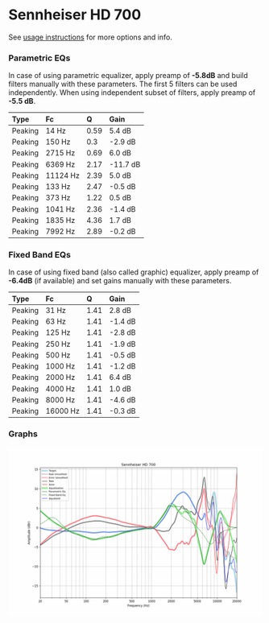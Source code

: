 # Sennheiser HD 700
See [usage instructions](https://github.com/jaakkopasanen/AutoEq#usage) for more options and info.

### Parametric EQs
In case of using parametric equalizer, apply preamp of **-5.8dB** and build filters manually
with these parameters. The first 5 filters can be used independently.
When using independent subset of filters, apply preamp of **-5.5 dB**.

| Type    | Fc       |    Q | Gain     |
|:--------|:---------|:-----|:---------|
| Peaking | 14 Hz    | 0.59 | 5.4 dB   |
| Peaking | 150 Hz   | 0.3  | -2.9 dB  |
| Peaking | 2715 Hz  | 0.69 | 6.0 dB   |
| Peaking | 6369 Hz  | 2.17 | -11.7 dB |
| Peaking | 11124 Hz | 2.39 | 5.0 dB   |
| Peaking | 133 Hz   | 2.47 | -0.5 dB  |
| Peaking | 373 Hz   | 1.22 | 0.5 dB   |
| Peaking | 1041 Hz  | 2.36 | -1.4 dB  |
| Peaking | 1835 Hz  | 4.36 | 1.7 dB   |
| Peaking | 7992 Hz  | 2.89 | -0.2 dB  |

### Fixed Band EQs
In case of using fixed band (also called graphic) equalizer, apply preamp of **-6.4dB**
(if available) and set gains manually with these parameters.

| Type    | Fc       |    Q | Gain    |
|:--------|:---------|:-----|:--------|
| Peaking | 31 Hz    | 1.41 | 2.8 dB  |
| Peaking | 63 Hz    | 1.41 | -1.4 dB |
| Peaking | 125 Hz   | 1.41 | -2.8 dB |
| Peaking | 250 Hz   | 1.41 | -1.9 dB |
| Peaking | 500 Hz   | 1.41 | -0.5 dB |
| Peaking | 1000 Hz  | 1.41 | -1.2 dB |
| Peaking | 2000 Hz  | 1.41 | 6.4 dB  |
| Peaking | 4000 Hz  | 1.41 | 1.0 dB  |
| Peaking | 8000 Hz  | 1.41 | -4.6 dB |
| Peaking | 16000 Hz | 1.41 | -0.3 dB |

### Graphs
![](./Sennheiser%20HD%20700.png)